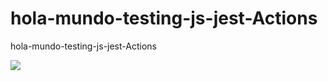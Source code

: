 # hola-mundo-testing-js-jest-Actions
hola-mundo-testing-js-jest-Actions


![](https://github.com/GeeksHubsAcademy/hola-mundo-testing-js-jest-Actions/workflows/.github/workflows/nodejs.yml/badge.svg?branch=master)

